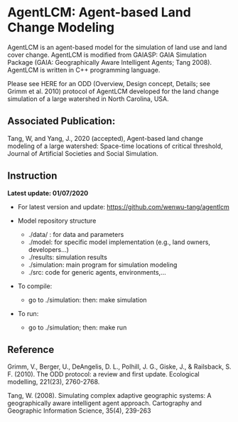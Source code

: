 # AgentLCM: Agent-based Land Change Modeling
AgentLCM is an agent-based model for the simulation of land use and land cover change. AgentLCM is modified from GAIASP: GAIA Simulation Package (GAIA: Geographically Aware Intelligent Agents; Tang 2008). AgentLCM is written in C++ programming language. 

Please see HERE for an ODD (Overview, Design concept, Details; see Grimm et al. 2010) protocol of AgentLCM developed for the land change simulation of a large watershed in North Carolina, USA. 

## Associated Publication: 

Tang, W, and Yang, J., 2020 (accepted), Agent-based land change modeling of a large watershed: Space-time locations of critical threshold, Journal of Artificial Societies and Social Simulation.

## Instruction
**Latest update: 01/07/2020**

* For latest version and update: https://github.com/wenwu-tang/agentlcm

* Model repository structure
	* ./data/ : for data and parameters
	* ./model: for specific model implementation (e.g., land owners, developers...)
	* ./results: simulation results
	* ./simulation: main program for simulation modeling
	* ./src: code for generic agents, environments,...

* To compile: 
	* go to ./simulation: then: make simulation

* To run:
	* go to ./simulation; then: make run

## Reference

Grimm, V., Berger, U., DeAngelis, D. L., Polhill, J. G., Giske, J., & Railsback, S. F. (2010). The ODD protocol: a review and first update. Ecological modelling, 221(23), 2760-2768.

Tang, W. (2008). Simulating complex adaptive geographic systems: A geographically aware intelligent agent approach. Cartography and Geographic Information Science, 35(4), 239-263
